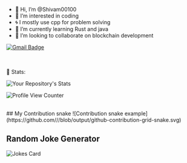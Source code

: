 - 👋 Hi, I’m @Shivam00100
- 👀 I’m interested in coding 
- 🌀 I mostly use cpp for problem solving
- 🌱 I’m currently learning Rust and java
- 💞️ I’m looking to collaborate on blockchain development

<!-- SOCAIL MEDIA HANDLES -->
[![Gmail Badge](https://img.shields.io/badge/-shivamrai.srai.shiva@gmail.com-c14438?style=curve-square&logo=Gmail&logoColor=white&link=mailto:shivamrai.srai.shiva@gmail.com)](mailto:shivamrai.srai.shiva@gmail.com)



<!-- STATISTICS ABOUT PROFILE -->

<br><br>
 📶 Stats:
 
![Your Repository's Stats](https://github-readme-stats.vercel.app/api?username=Shivam00100&show_icons=true)


![Profile View Counter](https://komarev.com/ghpvc/?username=Shivam00100)

<br>
## My Contribution snake
![Contribution snake example](https://github.com/<shivam00100>/<shivam00100>/blob/output/github-contribution-grid-snake.svg)

<br>

## Random Joke Generator
![Jokes Card](https://readme-jokes.vercel.app/api)
